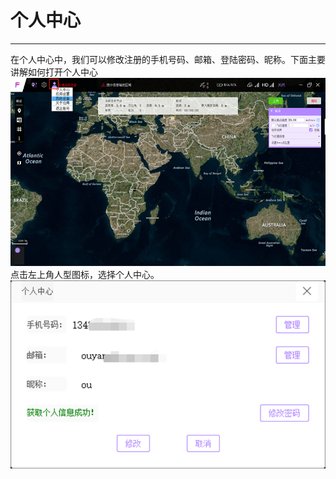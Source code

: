 # 个人中心
---------
在个人中心中，我们可以修改注册的手机号码、邮箱、登陆密码、昵称。下面主要讲解如何打开个人中心
![binding2](../../assets/binding/lte_binding2.png)
点击左上角人型图标，选择个人中心。
![personal-center](../../assets/personal-center.png)






